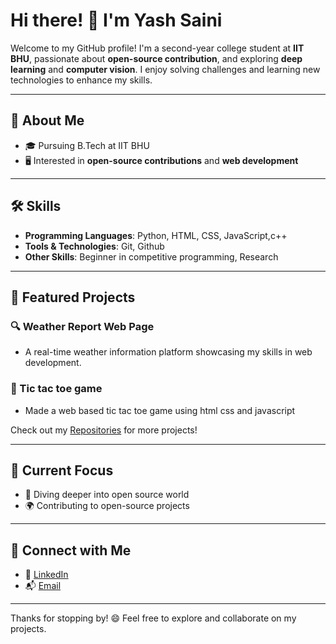 # Hi there! 👋 I'm Yash Saini 

Welcome to my GitHub profile! I'm a second-year college student at **IIT BHU**, passionate about  **open-source contribution**, and exploring **deep learning** and **computer vision**. I enjoy solving challenges and learning new technologies to enhance my skills.

---

## 🚀 About Me
- 🎓 Pursuing B.Tech at IIT BHU
- 🖥️ Interested in **open-source contributions** and **web development**
  
---

## 🛠️ Skills
- **Programming Languages**: Python, HTML, CSS, JavaScript,c++
- **Tools & Technologies**:  Git, Github
- **Other Skills**: Beginner in competitive programming, Research

---

## 🌟 Featured Projects
### 🔍 Weather Report Web Page
- A real-time weather information platform showcasing my skills in web development.

### 🧠 Tic tac toe game
- Made a web based tic tac toe game using html css and javascript

Check out my [Repositories](https://github.com/Starkcover?tab=repositories) for more projects!

---

## 🌱 Current Focus
- 📖 Diving deeper into open source world
- 🌍 Contributing to open-source projects
---

## 🤝 Connect with Me
- 💼 [LinkedIn](https://www.linkedin.com/in/yash-saini-2648a430b?utm_source=share&utm_campaign=share_via&utm_content=profile&utm_medium=android_app)
- 📬 [Email](starkcover5@gmail.com)

---

Thanks for stopping by! 😄 Feel free to explore and collaborate on my projects.
